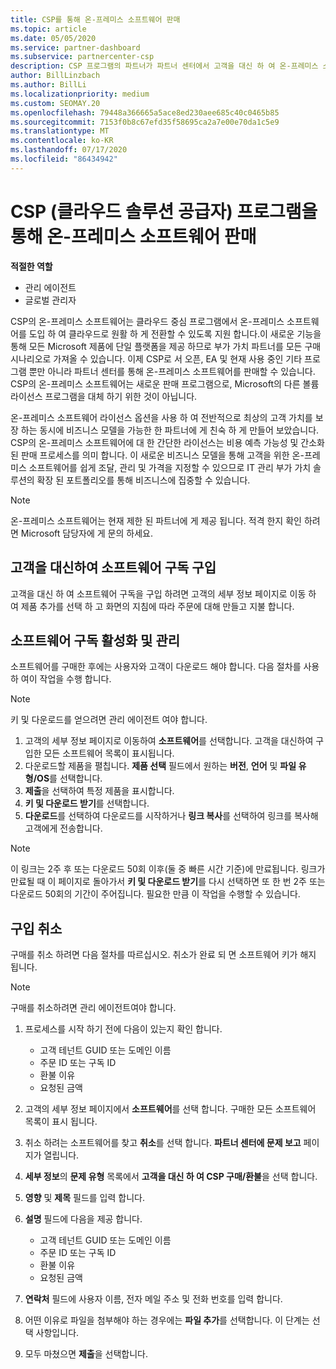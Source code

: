 ```yaml
---
title: CSP를 통해 온-프레미스 소프트웨어 판매
ms.topic: article
ms.date: 05/05/2020
ms.service: partner-dashboard
ms.subservice: partnercenter-csp
description: CSP 프로그램의 파트너가 파트너 센터에서 고객을 대신 하 여 온-프레미스 소프트웨어 구독을 구매, 관리, 판매 및 취소할 수 있는 방법에 대해 알아봅니다.
author: BillLinzbach
ms.author: BillLi
ms.localizationpriority: medium
ms.custom: SEOMAY.20
ms.openlocfilehash: 79448a366665a5ace8ed230aee685c40c0465b85
ms.sourcegitcommit: 7153f0b8c67efd35f58695ca2a7e00e70da1c5e9
ms.translationtype: MT
ms.contentlocale: ko-KR
ms.lasthandoff: 07/17/2020
ms.locfileid: "86434942"
---
```

# <a name="sell-on-premise-software-through-the-cloud-solution-provider-csp-program"></a>CSP (클라우드 솔루션 공급자) 프로그램을 통해 온-프레미스 소프트웨어 판매

**적절한 역할**

- 관리 에이전트
- 글로벌 관리자

CSP의 온-프레미스 소프트웨어는 클라우드 중심 프로그램에서 온-프레미스 소프트웨어를 도입 하 여 클라우드로 원활 하 게 전환할 수 있도록 지원 합니다.이 새로운 기능을 통해 모든 Microsoft 제품에 단일 플랫폼을 제공 하므로 부가 가치 파트너를 모든 구매 시나리오로 가져올 수 있습니다. 이제 CSP로 서 오픈, EA 및 현재 사용 중인 기타 프로그램 뿐만 아니라 파트너 센터를 통해 온-프레미스 소프트웨어를 판매할 수 있습니다. CSP의 온-프레미스 소프트웨어는 새로운 판매 프로그램으로, Microsoft의 다른 볼륨 라이선스 프로그램을 대체 하기 위한 것이 아닙니다. 
 
온-프레미스 소프트웨어 라이선스 옵션을 사용 하 여 전반적으로 최상의 고객 가치를 보장 하는 동시에 비즈니스 모델을 가능한 한 파트너에 게 친숙 하 게 만들어 보았습니다. CSP의 온-프레미스 소프트웨어에 대 한 간단한 라이선스는 비용 예측 가능성 및 간소화 된 판매 프로세스를 의미 합니다. 이 새로운 비즈니스 모델을 통해 고객을 위한 온-프레미스 소프트웨어를 쉽게 조달, 관리 및 가격을 지정할 수 있으므로 IT 관리 부가 가치 솔루션의 확장 된 포트폴리오를 통해 비즈니스에 집중할 수 있습니다. 

>[!NOTE]
>온-프레미스 소프트웨어는 현재 제한 된 파트너에 게 제공 됩니다. 적격 한지 확인 하려면 Microsoft 담당자에 게 문의 하세요. 


## <a name="buy-software-subscriptions-on-behalf-of-customers"></a>고객을 대신하여 소프트웨어 구독 구입

고객을 대신 하 여 소프트웨어 구독을 구입 하려면 고객의 세부 정보 페이지로 이동 하 여 제품 추가를 선택 하 고 화면의 지침에 따라 주문에 대해 만들고 지불 합니다.

## <a name="activate-and-manage-software-subscriptions"></a>소프트웨어 구독 활성화 및 관리

소프트웨어를 구매한 후에는 사용자와 고객이 다운로드 해야 합니다. 다음 절차를 사용 하 여이 작업을 수행 합니다. 

>[!NOTE]
>키 및 다운로드를 얻으려면 관리 에이전트 여야 합니다. 

1. 고객의 세부 정보 페이지로 이동하여 **소프트웨어**를 선택합니다. 고객을 대신하여 구입한 모든 소프트웨어 목록이 표시됩니다. 
2.  다운로드할 제품을 펼칩니다. **제품 선택** 필드에서 원하는 **버전**, **언어** 및 **파일 유형/OS**를 선택합니다. 
3.  **제출**을 선택하여 특정 제품을 표시합니다. 
4.  **키 및 다운로드 받기**를 선택합니다. 
5.  **다운로드**를 선택하여 다운로드를 시작하거나 **링크 복사**를 선택하여 링크를 복사해 고객에게 전송합니다. 

>[!NOTE]
>이 링크는 2주 후 또는 다운로드 50회 이후(둘 중 빠른 시간 기준)에 만료됩니다. 링크가 만료될 때 이 페이지로 돌아가서 **키 및 다운로드 받기**를 다시 선택하면 또 한 번 2주 또는 다운로드 50회의 기간이 주어집니다. 필요한 만큼 이 작업을 수행할 수 있습니다. 


## <a name="cancel-a-purchase"></a>구입 취소

구매를 취소 하려면 다음 절차를 따르십시오. 취소가 완료 되 면 소프트웨어 키가 해지 됩니다. 

>[!NOTE]
>구매를 취소하려면 관리 에이전트여야 합니다. 

1.  프로세스를 시작 하기 전에 다음이 있는지 확인 합니다. 
    - 고객 테넌트 GUID 또는 도메인 이름
    - 주문 ID 또는 구독 ID
    - 환불 이유
    - 요청된 금액

2.  고객의 세부 정보 페이지에서 **소프트웨어**를 선택 합니다. 구매한 모든 소프트웨어 목록이 표시 됩니다. 

3.  취소 하려는 소프트웨어를 찾고 **취소**를 선택 합니다. **파트너 센터에 문제 보고** 페이지가 열립니다. 

4.  **세부 정보**의 **문제 유형** 목록에서 **고객을 대신 하 여 CSP 구매/환불**을 선택 합니다.

5.  **영향** 및 **제목** 필드를 입력 합니다. 

6.  **설명** 필드에 다음을 제공 합니다. 
    -   고객 테넌트 GUID 또는 도메인 이름
    -   주문 ID 또는 구독 ID
    -   환불 이유
    -   요청된 금액

7.  **연락처** 필드에 사용자 이름, 전자 메일 주소 및 전화 번호를 입력 합니다. 

8.  어떤 이유로 파일을 첨부해야 하는 경우에는 **파일 추가**를 선택합니다. 이 단계는 선택 사항입니다. 

9.  모두 마쳤으면 **제출**을 선택합니다.